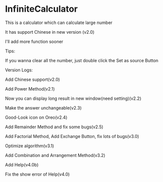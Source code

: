 # InfiniteCalculator

This is a calculator which can calculate large number

It has support Chinese in new version (v2.0)

I'll add more function sooner

Tips:

If you wanna clear all the number, just double click the Set as source Button

Version Logs:

Add Chinese support(v2.0)

Add Power Method(v2.1)

Now you can display long result in new window(need setting)(v2.2)

Make the answer unchangeable(v2.3)

Good-Look icon on Oreo(v2.4)

Add Remainder Method and fix some bugs(v2.5)

Add Factorial Method, Add Exchange Button, fix lots of bugs(v3.0)

Optimize algorithm(v3.1)

Add Combination and Arrangement Method(v3.2)

Add Help(v4.0b)

Fix the show error of Help(v4.0)
